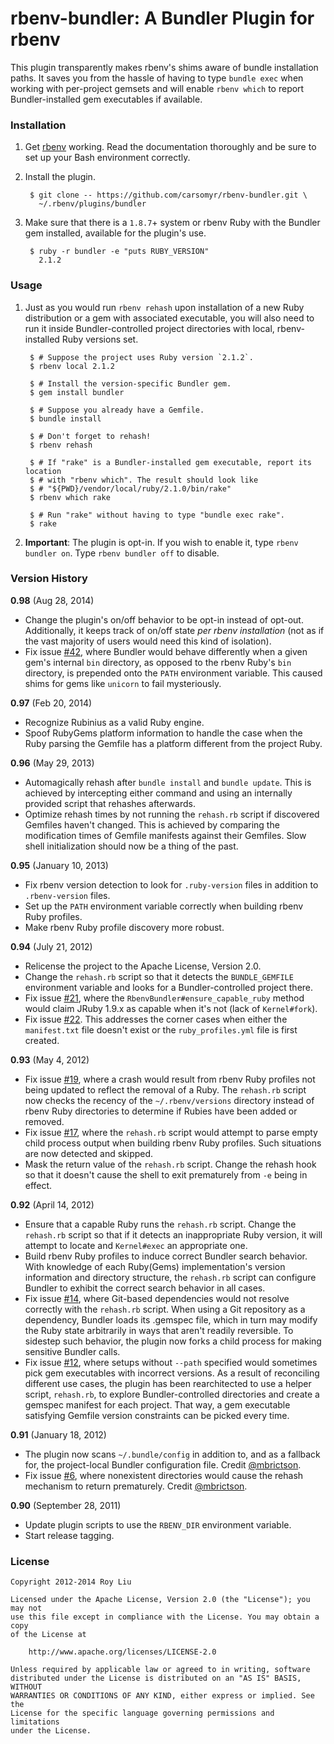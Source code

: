 # rbenv-bundler: A Bundler Plugin for rbenv

This plugin transparently makes rbenv's shims aware of bundle installation
paths. It saves you from the hassle of having to type `bundle exec` when working
with per-project gemsets and will enable `rbenv which` to report
Bundler-installed gem executables if available.

### Installation

1. Get [rbenv](https://github.com/sstephenson/rbenv.git) working. Read the
   documentation thoroughly and be sure to set up your Bash environment
   correctly.

2. Install the plugin.

        $ git clone -- https://github.com/carsomyr/rbenv-bundler.git \
          ~/.rbenv/plugins/bundler

3. Make sure that there is a `1.8.7`+ system or rbenv Ruby with the Bundler gem
   installed, available for the plugin's use.

        $ ruby -r bundler -e "puts RUBY_VERSION"
          2.1.2

### Usage

1. Just as you would run `rbenv rehash` upon installation of a new Ruby
   distribution or a gem with associated executable, you will also need to run
   it inside Bundler-controlled project directories with local, rbenv-installed
   Ruby versions set.

        $ # Suppose the project uses Ruby version `2.1.2`.
        $ rbenv local 2.1.2

        $ # Install the version-specific Bundler gem.
        $ gem install bundler

        $ # Suppose you already have a Gemfile.
        $ bundle install

        $ # Don't forget to rehash!
        $ rbenv rehash

        $ # If "rake" is a Bundler-installed gem executable, report its location
        $ # with "rbenv which". The result should look like
        $ # "${PWD}/vendor/local/ruby/2.1.0/bin/rake"
        $ rbenv which rake

        $ # Run "rake" without having to type "bundle exec rake".
        $ rake

2. **Important**: The plugin is opt-in. If you wish to enable it, type `rbenv
   bundler on`. Type `rbenv bundler off` to disable.

### Version History

**0.98** (Aug 28, 2014)

* Change the plugin's on/off behavior to be opt-in instead of opt-out.
  Additionally, it keeps track of on/off state _per rbenv installation_ (not as
  if the vast majority of users would need this kind of isolation).
* Fix issue [\#42](https://github.com/carsomyr/rbenv-bundler/issues/42), where
  Bundler would behave differently when a given gem's internal `bin` directory,
  as opposed to the rbenv Ruby's `bin` directory, is prepended onto the `PATH`
  environment variable. This caused shims for gems like `unicorn` to fail
  mysteriously.

**0.97** (Feb 20, 2014)

* Recognize Rubinius as a valid Ruby engine.
* Spoof RubyGems platform information to handle the case when the Ruby parsing
  the Gemfile has a platform different from the project Ruby.

**0.96** (May 29, 2013)

* Automagically rehash after `bundle install` and `bundle update`. This is
  achieved by intercepting either command and using an internally provided
  script that rehashes afterwards.
* Optimize rehash times by not running the `rehash.rb` script if discovered
  Gemfiles haven't changed. This is achieved by comparing the modification times
  of Gemfile manifests against their Gemfiles. Slow shell initialization should
  now be a thing of the past.

**0.95** (January 10, 2013)

* Fix rbenv version detection to look for `.ruby-version` files in addition to
  `.rbenv-version` files.
* Set up the `PATH` environment variable correctly when building rbenv Ruby
  profiles.
* Make rbenv Ruby profile discovery more robust.

**0.94** (July 21, 2012)

* Relicense the project to the Apache License, Version 2.0.
* Change the `rehash.rb` script so that it detects the `BUNDLE_GEMFILE`
  environment variable and looks for a Bundler-controlled project there.
* Fix issue [\#21](https://github.com/carsomyr/rbenv-bundler/issues/21), where
  the `RbenvBundler#ensure_capable_ruby` method would claim JRuby 1.9.x as
  capable when it's not (lack of `Kernel#fork`).
* Fix issue [\#22](https://github.com/carsomyr/rbenv-bundler/issues/22). This
  addresses the corner cases when either the `manifest.txt` file doesn't exist
  or the `ruby_profiles.yml` file is first created.

**0.93** (May 4, 2012)

* Fix issue [\#19](https://github.com/carsomyr/rbenv-bundler/issues/19), where a
  crash would result from rbenv Ruby profiles not being updated to reflect the
  removal of a Ruby. The `rehash.rb` script now checks the recency of the
  `~/.rbenv/versions` directory instead of rbenv Ruby directories to determine
  if Rubies have been added or removed.
* Fix issue [\#17](https://github.com/carsomyr/rbenv-bundler/issues/17), where
  the `rehash.rb` script would attempt to parse empty child process output when
  building rbenv Ruby profiles. Such situations are now detected and skipped.
* Mask the return value of the `rehash.rb` script. Change the rehash hook so
  that it doesn't cause the shell to exit prematurely from `-e` being in effect.

**0.92** (April 14, 2012)

* Ensure that a capable Ruby runs the `rehash.rb` script. Change the `rehash.rb`
  script so that if it detects an inappropriate Ruby version, it will attempt to
  locate and `Kernel#exec` an appropriate one.
* Build rbenv Ruby profiles to induce correct Bundler search behavior. With
  knowledge of each Ruby(Gems) implementation's version information and
  directory structure, the `rehash.rb` script can configure Bundler to exhibit
  the correct search behavior in all cases.
* Fix issue [\#14](https://github.com/carsomyr/rbenv-bundler/issues/14), where
  Git-based dependencies would not resolve correctly with the `rehash.rb`
  script. When using a Git repository as a dependency, Bundler loads its
  .gemspec file, which in turn may modify the Ruby state arbitrarily in ways
  that aren't readily reversible. To sidestep such behavior, the plugin now
  forks a child process for making sensitive Bundler calls.
* Fix issue [\#12](https://github.com/carsomyr/rbenv-bundler/issues/12), where
  setups without `--path` specified would sometimes pick gem executables with
  incorrect versions. As a result of reconciling different use cases, the plugin
  has been rearchitected to use a helper script, `rehash.rb`, to explore
  Bundler-controlled directories and create a gemspec manifest for each project.
  That way, a gem executable satisfying Gemfile version constraints can be
  picked every time.

**0.91** (January 18, 2012)

* The plugin now scans `~/.bundle/config` in addition to, and as a fallback for,
  the project-local Bundler configuration file. Credit
  [@mbrictson](https://github.com/mbrictson).
* Fix issue [\#6](https://github.com/carsomyr/rbenv-bundler/issues/6), where
  nonexistent directories would cause the rehash mechanism to return
  prematurely. Credit [@mbrictson](https://github.com/mbrictson).

**0.90** (September 28, 2011)

* Update plugin scripts to use the `RBENV_DIR` environment variable.
* Start release tagging.

### License

    Copyright 2012-2014 Roy Liu

    Licensed under the Apache License, Version 2.0 (the "License"); you may not
    use this file except in compliance with the License. You may obtain a copy
    of the License at

        http://www.apache.org/licenses/LICENSE-2.0

    Unless required by applicable law or agreed to in writing, software
    distributed under the License is distributed on an "AS IS" BASIS, WITHOUT
    WARRANTIES OR CONDITIONS OF ANY KIND, either express or implied. See the
    License for the specific language governing permissions and limitations
    under the License.
